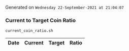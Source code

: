 Generated on `Wednesday 22-September-2021 at 21:04:07`

### Current to Target Coin Ratio
`current_coin_ratio.sh`

Date|Current|Target|Ratio
---|---|---|---
